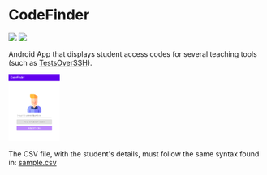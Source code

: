 # CodeFinder
![](https://img.shields.io/badge/Android-3776AB?style=flat-square&logo=android&logoColor=white)
![](https://img.shields.io/badge/JAVA-97ca00?style=flat-square&logo=java&logoColor=white)

Android App that displays student access codes for several teaching tools (such as [TestsOverSSH](https://github.com/in4cio/TestsOverSSH)).

<img src="CodeFinder.png" width="20%" height="20%">

The CSV file, with the student's details, must follow the same syntax found in: [sample.csv](https://github.com/tiagomiguelcs/CodeFinder/blob/master/app/src/main/res/raw/sample.csv)
